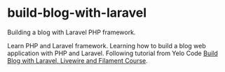 # build-blog-with-laravel
Building a blog with Laravel PHP framework.

Learn PHP and Laravel framework. Learning how to build a blog web application with PHP and Laravel. Following tutorial from Yelo Code [Build Blog with Laravel, Livewire and Filament Course](https://www.youtube.com/playlist?list=PLqDySLfPKRn5cEn5H2djYJNcmlaYWz-L3).
